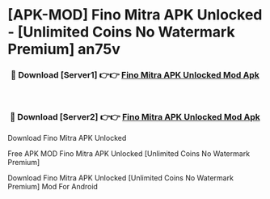 # [APK-MOD] Fino Mitra APK Unlocked - [Unlimited Coins No Watermark Premium] an75v



<div align="center">
<h3>🔴 Download [Server1] 👉👉 <a href="https://momento.my/?title=Fino_Mitra_APK_Unlocked">Fino Mitra APK Unlocked Mod Apk</a></h3><br>

<h3>🔴 Download [Server2] 👉👉 <a href="https://momento.my/?title=Fino_Mitra_APK_Unlocked">Fino Mitra APK Unlocked Mod Apk</a></h3>
</div>



Download Fino Mitra APK Unlocked 

Free APK MOD Fino Mitra APK Unlocked [Unlimited Coins No Watermark Premium]

Download Fino Mitra APK Unlocked [Unlimited Coins No Watermark Premium] Mod For Android
